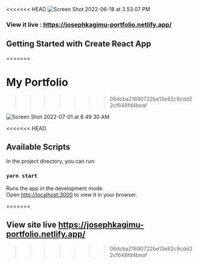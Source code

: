 <<<<<<< HEAD
![Screen Shot 2022-06-18 at 3 53 07 PM](https://user-images.githubusercontent.com/88326256/174438712-da2cbdde-1765-48af-b88c-c7577f4c7ed2.png)

### View it live : https://josephkagimu-portfolio.netlify.app/


## Getting Started with Create React App
=======
# My Portfolio
>>>>>>> 06dcba21690722be13e82c9cdd22cf648fd4beaf

![Screen Shot 2022-07-01 at 8 49 30 AM](https://user-images.githubusercontent.com/88326256/176832461-857b7356-0810-419b-9ecb-47fe754e17ee.png)

<<<<<<< HEAD
## Available Scripts

In the project directory, you can run:

### `yarn start`

Runs the app in the development mode.\
Open [http://localhost:3000](http://localhost:3000) to view it in your browser.

=======
## View site live https://josephkagimu-portfolio.netlify.app/
>>>>>>> 06dcba21690722be13e82c9cdd22cf648fd4beaf
